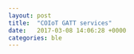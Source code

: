 ```yaml
---
layout: post
title:  "COIoT GATT services"
date:   2017-03-08 14:06:28 +0000
categories: ble
---
```



